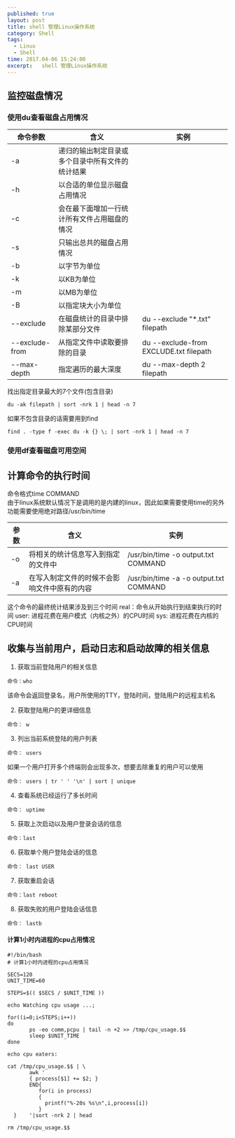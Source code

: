 ```yaml
---
published: true
layout: post
title: shell 管理Linux操作系统
category: Shell
tags: 
  - Linux
  - Shell
time: 2017.04-06 15:24:00
excerpt:   shell 管理Linux操作系统
---
```


## 监控磁盘情况  
 ### 使用du查看磁盘占用情况  

 命令参数 | 含义 | 实例
 ---------| ---- | ----
 -a | 递归的输出制定目录或多个目录中所有文件的统计结果
 -h | 以合适的单位显示磁盘占用情况
 -c | 会在最下面增加一行统计所有文件占用磁盘的情况
 -s | 只输出总共的磁盘占用情况
 -b | 以字节为单位
 -k | 以KB为单位
 -m | 以MB为单位
 -B | 以指定块大小为单位
 --exclude  | 在磁盘统计的目录中排除某部分文件 | du --exclude "*.txt" filepath
 --exclude-from | 从指定文件中读取要排除的目录| du --exclude-from EXCLUDE.txt filepath
 --max-depth    | 指定遍历的最大深度| du --max-depth 2 filepath
 
 找出指定目录最大的7个文件(包含目录)
 ```
 du -ak filepath | sort -nrk 1 | head -n 7
 ```
 如果不包含目录的话需要用到find
 ```
 find . -type f -exec du -k {} \; | sort -nrk 1 | head -n 7
 ```
 
 ### 使用df查看磁盘可用空间
 
 ## 计算命令的执行时间
 命令格式time COMMAND  
 由于linux系统默认情况下是调用的是内建的linux，因此如果需要使用time的另外功能需要使用绝对路径/usr/bin/time
 
 参数 | 含义 | 实例 
 -----| ---- |  ----
 -o | 将相关的统计信息写入到指定的文件中 | /usr/bin/time -o output.txt COMMAND
 -a | 在写入制定文件的时候不会影响文件中原有的内容 | /usr/bin/time -a -o output.txt COMMAND
 
 这个命令的最终统计结果涉及到三个时间
 real：命令从开始执行到结束执行的时间
 user: 进程花费在用户模式（内核之外）的CPU时间
 sys:  进程花费在内核的CPU时间
 
 ## 收集与当前用户，启动日志和启动故障的相关信息
 
 1. 获取当前登陆用户的相关信息
 
 ```
 命令：who
 ```
 该命令会返回登录名，用户所使用的TTY，登陆时间，登陆用户的远程主机名
 
 2. 获取登陆用户的更详细信息
 ```
 命令： w
 ```
 
 
 3. 列出当前系统登陆的用户列表
 ```
 命令： users
 ```
 
 如果一个用户打开多个终端则会出现多次，想要去除重复的用户可以使用
 ```
 命令： users | tr ' ' '\n' | sort | unique
 ```
 
 4. 查看系统已经运行了多长时间
 ```
 命令： uptime
 ```
 
 5. 获取上次启动以及用户登录会话的信息
 ```
 命令：last
 ```
 
 6. 获取单个用户登陆会话的信息
 ```
 命令： last USER
 ```
 
 7. 获取重启会话
 ```
 命令：last reboot
 ```
 
 8. 获取失败的用户登陆会话信息
 ```
 命令： lastb
 ```
 
 ####  计算1小时内进程的cpu占用情况
 ```
 #!/bin/bash
# 计算1小时内进程的cpu占用情况

SECS=120
UNIT_TIME=60

STEPS=$(( $SECS / $UNIT_TIME ))

echo Watching cpu usage ...;

for((i=0;i<STEPS;i++))
do
        ps -eo comm,pcpu | tail -n +2 >> /tmp/cpu_usage.$$
        sleep $UNIT_TIME 
done

echo cpu eaters:

cat /tmp/cpu_usage.$$ | \ 
        awk '
        { process[$1] += $2; }
        END{
           for(i in process)
           {
             printf("%-20s %s\n",i,process[i])
           }      
   }    '|sort -nrk 2 | head

rm /tmp/cpu_usage.$$  
 ```